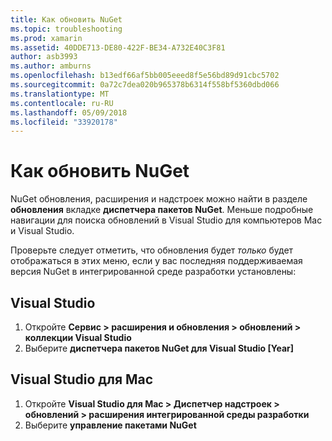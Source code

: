 ```yaml
---
title: Как обновить NuGet
ms.topic: troubleshooting
ms.prod: xamarin
ms.assetid: 40DDE713-DE80-422F-BE34-A732E40C3F81
author: asb3993
ms.author: amburns
ms.openlocfilehash: b13edf66af5bb005eeed8f5e56bd89d91cbc5702
ms.sourcegitcommit: 0a72c7dea020b965378b6314f558bf5360dbd066
ms.translationtype: MT
ms.contentlocale: ru-RU
ms.lasthandoff: 05/09/2018
ms.locfileid: "33920178"
---
```

# <a name="how-can-i-update-nuget"></a>Как обновить NuGet

NuGet обновления, расширения и надстроек можно найти в разделе **обновления** вкладке **диспетчера пакетов NuGet**. Меньше подробные навигации для поиска обновлений в Visual Studio для компьютеров Mac и Visual Studio. 

Проверьте следует отметить, что обновления будет *только* будет отображаться в этих меню, если у вас последняя поддерживаемая версия NuGet в интегрированной среде разработки установлены:

## <a name="visual-studio"></a>Visual Studio
1. Откройте **Сервис > расширения и обновления > обновлений > коллекции Visual Studio**
2. Выберите **диспетчера пакетов NuGet для Visual Studio [Year]**

## <a name="visual-studio-for-mac"></a>Visual Studio для Mac

1. Откройте **Visual Studio для Mac > Диспетчер надстроек > обновлений > расширения интегрированной среды разработки**
2. Выберите **управление пакетами NuGet**

